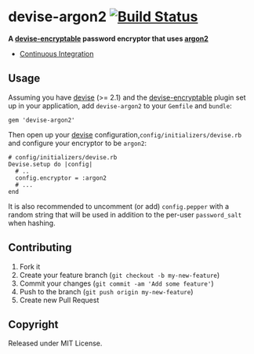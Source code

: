 devise-argon2 [![Build Status](https://secure.travis-ci.org/erdostom/devise-argon2.png)][Continuous Integration]
=============

**A [devise-encryptable] password encryptor that uses [argon2]**

  * [Continuous Integration]

[Continuous Integration]: http://travis-ci.org/erdostom/devise-argon2 "Continuous integration @ travis-ci.org"

[argon2]: https://github.com/technion/ruby-argon2
[devise]: https://github.com/plataformatec/devise
[devise-encryptable]: https://github.com/plataformatec/devise-encryptable

## Usage

Assuming you have [devise] (>= 2.1) and the [devise-encryptable] plugin
set up in your application, add `devise-argon2` to your `Gemfile` and `bundle`:

    gem 'devise-argon2'

Then open up your [devise] configuration,`config/initializers/devise.rb` and configure your encryptor to be `argon2`:

    # config/initializers/devise.rb
    Devise.setup do |config|
      # ..
      config.encryptor = :argon2
      # ...
    end

It is also recommended to uncomment (or add) `config.pepper` with a random
string that will be used in addition to the per-user `password_salt` when hashing.

## Contributing

1. Fork it
2. Create your feature branch (`git checkout -b my-new-feature`)
3. Commit your changes (`git commit -am 'Add some feature'`)
4. Push to the branch (`git push origin my-new-feature`)
5. Create new Pull Request

## Copyright

Released under MIT License.